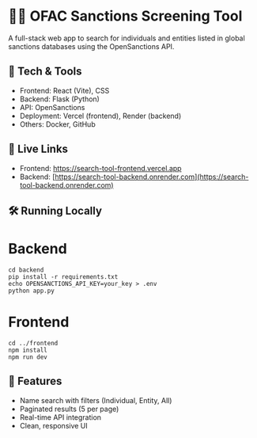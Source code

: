 # 🕵️‍♀️ OFAC Sanctions Screening Tool

A full-stack web app to search for individuals and entities listed in global sanctions databases using the OpenSanctions API.

## 🔧 Tech & Tools
- Frontend: React (Vite), CSS
- Backend: Flask (Python)
- API: OpenSanctions
- Deployment: Vercel (frontend), Render (backend)
- Others: Docker, GitHub

## 🚀 Live Links
- Frontend: [https://search-tool-frontend.vercel.app  ](https://search-tool-beta.vercel.app/)
- Backend: [https://search-tool-backend.onrender.com](https://search-tool-backend.onrender.com)

## 🛠️ Running Locally

# Backend
```
cd backend
pip install -r requirements.txt
echo OPENSANCTIONS_API_KEY=your_key > .env
python app.py
```

# Frontend
```
cd ../frontend
npm install
npm run dev
```

## 📄 Features
- Name search with filters (Individual, Entity, All)
- Paginated results (5 per page)
- Real-time API integration
- Clean, responsive UI
